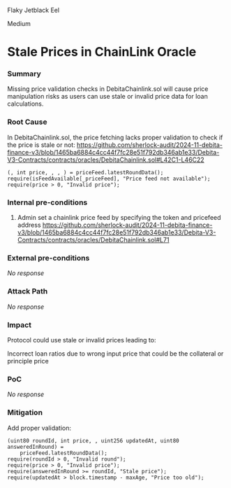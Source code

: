Flaky Jetblack Eel

Medium

# Stale Prices in ChainLink Oracle

### Summary

Missing price validation checks in DebitaChainlink.sol will cause price manipulation risks as users can use stale or invalid price data for loan calculations.

### Root Cause

In DebitaChainlink.sol, the price fetching lacks proper validation to check if the price is stale or not:
https://github.com/sherlock-audit/2024-11-debita-finance-v3/blob/1465ba6884c4cc44f7fc28e51f792db346ab1e33/Debita-V3-Contracts/contracts/oracles/DebitaChainlink.sol#L42C1-L46C22
```solidity
(, int price, , , ) = priceFeed.latestRoundData();
require(isFeedAvailable[_priceFeed], "Price feed not available");
require(price > 0, "Invalid price");
```

### Internal pre-conditions

1. Admin set a chainlink price feed by specifying the token and pricefeed address 
https://github.com/sherlock-audit/2024-11-debita-finance-v3/blob/1465ba6884c4cc44f7fc28e51f792db346ab1e33/Debita-V3-Contracts/contracts/oracles/DebitaChainlink.sol#L71

### External pre-conditions

_No response_

### Attack Path

_No response_

### Impact

Protocol could use stale or invalid prices leading to:

Incorrect loan ratios due to wrong input price that could be the collateral or principle price

### PoC

_No response_

### Mitigation

Add proper validation:
```solidity
(uint80 roundId, int price, , uint256 updatedAt, uint80 answeredInRound) = 
    priceFeed.latestRoundData();
require(roundId > 0, "Invalid round");
require(price > 0, "Invalid price");
require(answeredInRound >= roundId, "Stale price");
require(updatedAt > block.timestamp - maxAge, "Price too old");
```